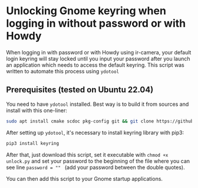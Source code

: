 # Unlocking Gnome keyring when logging in without password or with Howdy

When logging in with password or with Howdy using ir-camera, your default login keyring will stay locked until you input your password after you launch an application which needs to access the default keyring. This script was written to automate this process using `ydotool`

## Prerequisites (tested on Ubuntu 22.04)

You need to have `ydotool` installed. Best way is to build it from sources and install with this one-liner:

```sh
sudo apt install cmake scdoc pkg-config git && git clone https://github.com/ReimuNotMoe/ydotool && cd ydotool && mkdir build && cd build && cmake .. && make -j $(nproc) && sudo make install && sudo chmod +s /usr/local/bin/ydotool && sudo ln -s /usr/lib/systemd/user/ydotool.service /etc/systemd/system/ && sudo systemctl daemon-reload && sudo systemctl enable ydotool.service && sudo systemctl start ydotool.service

```

After setting up `ydotool`, it's necessary to install keyring library with pip3:

```sh
pip3 install keyring
```

After that, just download this script, set it executable with `chmod +x unlock.py` and set your password to the beginning of the file where you can see line `password = "" ` (add your password between the double quotes).

You can then add this script to your Gnome startup applications.


